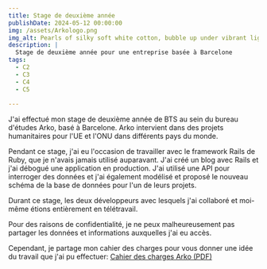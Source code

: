 ```yaml
---
title: Stage de deuxième année
publishDate: 2024-05-12 00:00:00
img: /assets/Arkologo.png
img_alt: Pearls of silky soft white cotton, bubble up under vibrant lighting
description: |
  Stage de deuxième année pour une entreprise basée à Barcelone 
tags:
  - C2
  - C3 
  - C4
  - C5
  
---
```


J'ai effectué mon stage de deuxième année de BTS au sein du bureau d'études Arko, basé à Barcelone. Arko intervient dans des projets humanitaires pour l'UE et l'ONU dans différents pays du monde.

Pendant ce stage, j'ai eu l'occasion de travailler avec le framework Rails de Ruby, que je n'avais jamais utilisé auparavant. J'ai créé un blog avec Rails et j'ai débogué une application en production. J'ai utilisé une API pour interroger des données et j'ai également modélisé et proposé le nouveau schéma de la base de données pour l'un de leurs projets.

Durant ce stage, les deux développeurs avec lesquels j'ai collaboré et moi-même étions entièrement en télétravail.

Pour des raisons de confidentialité, je ne peux malheureusement pas partager les données et informations auxquelles j'ai eu accès.

Cependant, je partage mon cahier des charges pour vous donner une idée du travail que j'ai pu effectuer: [Cahier des charges Arko (PDF)](/assets/Cahier_charges_Arko.pdf)



